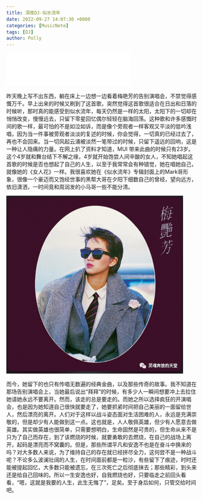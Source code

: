 ```yaml
---
title: 深夜DJ-似水流年
date: 2022-09-27 14:07:30 +0800
categories: [MusicNote]
tags: [DJ]
author: Polly
---
```


<iframe frameborder="no" border="0" marginwidth="0" marginheight="0" width=330 height=86 src="//music.163.com/outchain/player?type=2&id=276217&auto=1&height=66"></iframe>

昨天晚上写不出东西，躺在床上一边想一边看着梅艳芳的告别演唱会，不禁觉得感慨万千。
​       早上出来的时候又刷到了这首歌，突然觉得这首歌很适合在日出和日落的时候听，那时真的能感受到似水流年，每天仍然是一样的太阳，太阳下的一切却在悄悄改变，慢慢远去，只留下零星回忆偶尔轻轻在脑海回荡。
​        这种歌和许多感慨时间的歌一样，最可怕的不是如泣如诉，而是像个旁观者一样客观又平淡的低吟浅唱，因为当一件事被旁观者淡淡的复述的时候，你会觉得，一切真的已经过去了，再也不会回来。当一切风起云涌被淡然一笔带过的时候，只留下遥远的回响，这是一种让人隐痛的力量。
​        在网上扒了资料才知道，MUI 带来此曲的时候只有23岁。这个4岁就和舞台结下不解之缘，4岁就开始饱尝人间辛酸的女人，不知她唱起这首歌的时候是否也想起了自己的人生，以至于我常常会有种错觉，她在唱她自己，就像她的《女人花》一样。我很喜欢她在《似水流年》专辑封面上的Mark哥形象，很像一个豪迈而又饱经世事的黑帮大哥在夕阳下细数自己的曾经，望向远方，依旧潇洒，一时间竟和周润发的小马哥一些不能分清。

![anitamui](https://raw.githubusercontent.com/pollycoder/blog_image/main/diary_img/anitamui.jpg)

​        而今，她留下的也只有传唱无数遍的经典金曲，以及那些传奇的故事。我不知道在那场告别演唱会上，当她最后说出“拜拜”的时候，有多少人一瞬间想要冲上去拉住她请她永远不要离开。然而，该走的总是要走的。而她之所以选择疯狂的开演唱会，也是因为她知道自己很快就要走了，她要抓紧时间把自己美丽的一面留给世人，然后漂亮的离开。人们对于这样以战斗姿态面对生活困难的人，永远是充满崇敬的，但是却少有人能做到这一点。这也就是，人人敬佩英雄，但少有人愿意去做英雄。其实做英雄也很简单，只需要想明白，生命固然是可贵的，但生命从来不是只为了自己而存在，到了该燃烧的时候，就要勇敢的去燃烧，在自己的战场上离开，起码是漂亮而不窝囊的。
​       但是，那些所谓平凡和安逸不也是在奋斗中换来的吗？对大多数人来说，为了维持自己的存在就已经拼尽全力，这何尝不是一种战斗呢？不论多么波澜壮阔的人生，在时间面前都是一粒沙，有些留下了痕迹，时时还能被提起回忆，大多数只能被遗忘，在三次死亡之后彻底抹去；那些精彩，到头来还是给自己回味的。所以一生安逸也好，自我燃烧也好，只要临走之前回头看看，“嗯，这就是我要的人生，此生无悔了”，足矣。至于身后如何，只管交给时间吧。
